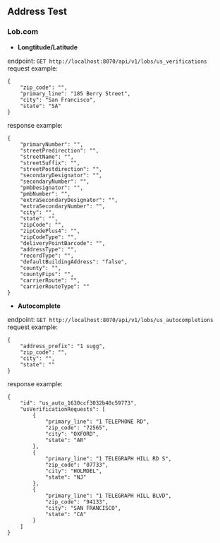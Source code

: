 ## Address Test
### Lob.com
* **Longtitude/Latitude**

endpoint: ``` GET http://localhost:8070/api/v1/lobs/us_verifications ```
request example:
```
{
    "zip_code": "",
    "primary_line": "185 Berry Street",
    "city": "San Francisco",
    "state": "SA"
}
```
response example:
```
{
    "primaryNumber": "",
    "streetPredirection": "",
    "streetName": "",
    "streetSuffix": "",
    "streetPostdirection": "",
    "secondaryDesignator": "",
    "secondaryNumber": "",
    "pmbDesignator": "",
    "pmbNumber": "",
    "extraSecondaryDesignator": "",
    "extraSecondaryNumber": "",
    "city": "",
    "state": "",
    "zipCode": "",
    "zipCodePlus4": "",
    "zipCodeType": "",
    "deliveryPointBarcode": "",
    "addressType": "",
    "recordType": "",
    "defaultBuildingAddress": "false",
    "county": "",
    "countyFips": "",
    "carrierRoute": "",
    "carrierRouteType": ""
}
```

* **Autocomplete**

endpoint: ``` GET http://localhost:8070/api/v1/lobs/us_autocompletions ```
request example:
```
{
    "address_prefix": "1 sugg",
    "zip_code": "",
    "city": "",
    "state": ""
}
```
response example:
```
{
    "id": "us_auto_1630ccf3032b40c59773",
    "usVerificationRequests": [
        {
            "primary_line": "1 TELEPHONE RD",
            "zip_code": "72565",
            "city": "OXFORD",
            "state": "AR"
        },
        {
            "primary_line": "1 TELEGRAPH HILL RD S",
            "zip_code": "07733",
            "city": "HOLMDEL",
            "state": "NJ"
        },
        {
            "primary_line": "1 TELEGRAPH HILL BLVD",
            "zip_code": "94133",
            "city": "SAN FRANCISCO",
            "state": "CA"
        }
    ]
}

